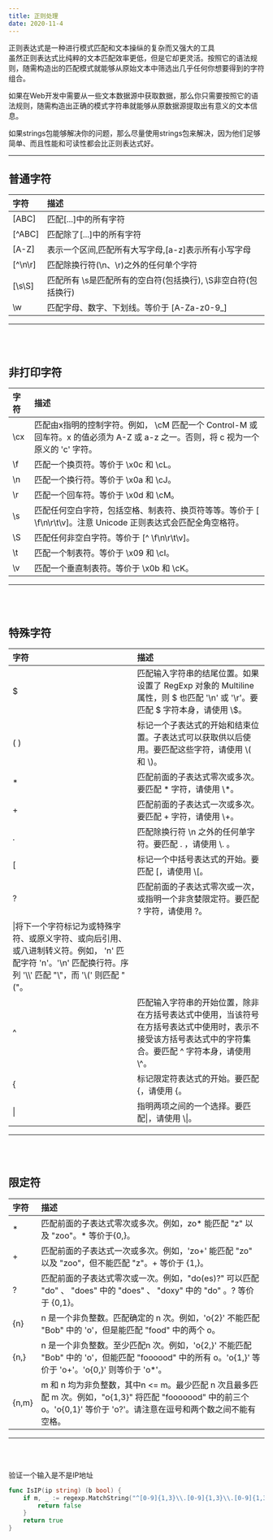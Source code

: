 ```yaml
---
title: 正则处理
date: 2020-11-4
---
```


正则表达式是一种进行模式匹配和文本操纵的复杂而又强大的工具  
虽然正则表达式比纯粹的文本匹配效率更低，但是它却更灵活。按照它的语法规则，随需构造出的匹配模式就能够从原始文本中筛选出几乎任何你想要得到的字符组合。  

如果在Web开发中需要从一些文本数据源中获取数据，那么你只需要按照它的语法规则，随需构造出正确的模式字符串就能够从原数据源提取出有意义的文本信息。

如果strings包能够解决你的问题，那么尽量使用strings包来解决，因为他们足够简单、而且性能和可读性都会比正则表达式好。

---
## 普通字符

| 字符 | 描述 |
| :---- | :---- |
|[ABC]|匹配[...]中的所有字符|
|[^ABC]|匹配除了[...]中的所有字符|
|[A-Z]|表示一个区间,匹配所有大写字母,[a-z]表示所有小写字母|
|[^\n\r]|匹配除换行符(\n、\r)之外的任何单个字符|
|[\s\S]|匹配所有 \s是匹配所有的空白符(包括换行), \S非空白符(包括换行)|
|\w|匹配字母、数字、下划线。等价于 [A-Za-z0-9_]|  

---
<br> 
<br>

## 非打印字符

| 字符 | 描述 |
| :---- | :---- |
|\cx|匹配由x指明的控制字符。例如， \cM 匹配一个 Control-M 或回车符。x 的值必须为 A-Z 或 a-z 之一。否则，将 c 视为一个原义的 'c' 字符。|
|\f|匹配一个换页符。等价于 \x0c 和 \cL。|
|\n|匹配一个换行符。等价于 \x0a 和 \cJ。|
|\r|匹配一个回车符。等价于 \x0d 和 \cM。|
|\s|匹配任何空白字符，包括空格、制表符、换页符等等。等价于 [ \f\n\r\t\v]。注意 Unicode 正则表达式会匹配全角空格符。|
|\S|匹配任何非空白字符。等价于 [^ \f\n\r\t\v]。|
|\t|匹配一个制表符。等价于 \x09 和 \cI。|
|\v|匹配一个垂直制表符。等价于 \x0b 和 \cK。|

---
<br> 
<br>


## 特殊字符

| 字符 | 描述 |
| :---- | :---- |
|$|匹配输入字符串的结尾位置。如果设置了 RegExp 对象的 Multiline 属性，则 $ 也匹配 '\n' 或 '\r'。要匹配 $ 字符本身，请使用 \\\$。|
|( )|标记一个子表达式的开始和结束位置。子表达式可以获取供以后使用。要匹配这些字符，请使用 \\( 和 \\)。|
|*|匹配前面的子表达式零次或多次。要匹配 * 字符，请使用 \\*。|
|+|匹配前面的子表达式一次或多次。要匹配 + 字符，请使用 \\+。|
|.|匹配除换行符 \n 之外的任何单字符。要匹配 . ，请使用 \\. 。|
|[|标记一个中括号表达式的开始。要匹配 [，请使用 \\[。|
|?|匹配前面的子表达式零次或一次，或指明一个非贪婪限定符。要匹配 ? 字符，请使用 \?。|
|\\|将下一个字符标记为或特殊字符、或原义字符、或向后引用、或八进制转义符。例如， 'n' 匹配字符 'n'。'\n' 匹配换行符。序列 '\\\\' 匹配 "\\"，而 '\\(' 则匹配 "("。|
|^|匹配输入字符串的开始位置，除非在方括号表达式中使用，当该符号在方括号表达式中使用时，表示不接受该方括号表达式中的字符集合。要匹配 ^ 字符本身，请使用 \\^。|
|{|标记限定符表达式的开始。要匹配 {，请使用 \{。|
|\||指明两项之间的一个选择。要匹配\|，请使用 \\\|。|
---
<br>
<br>

## 限定符
| 字符 | 描述 |
| :---- | :---- |
|*|匹配前面的子表达式零次或多次。例如，zo* 能匹配 "z" 以及 "zoo"。* 等价于{0,}。|
|+|匹配前面的子表达式一次或多次。例如，'zo+' 能匹配 "zo" 以及 "zoo"，但不能匹配 "z"。+ 等价于 {1,}。|
|?|匹配前面的子表达式零次或一次。例如，"do(es)?" 可以匹配 "do" 、 "does" 中的 "does" 、 "doxy" 中的 "do" 。? 等价于 {0,1}。|
|{n}|n 是一个非负整数。匹配确定的 n 次。例如，'o{2}' 不能匹配 "Bob" 中的 'o'，但是能匹配 "food" 中的两个 o。|
|{n,}|n 是一个非负整数。至少匹配n 次。例如，'o{2,}' 不能匹配 "Bob" 中的 'o'，但能匹配 "foooood" 中的所有 o。'o{1,}' 等价于 'o+'。'o{0,}' 则等价于 'o*'。|
|{n,m}|m 和 n 均为非负整数，其中n <= m。最少匹配 n 次且最多匹配 m 次。例如，"o{1,3}" 将匹配 "fooooood" 中的前三个 o。'o{0,1}' 等价于 'o?'。请注意在逗号和两个数之间不能有空格。|

---
<br>
<br>


验证一个输入是不是IP地址

```go
func IsIP(ip string) (b bool) {
    if m, _ := regexp.MatchString("^[0-9]{1,3}\\.[0-9]{1,3}\\.[0-9]{1,3}\\.[0-9]{1,3}$",ip); !m {
        return false
    }
    return true
}
```

